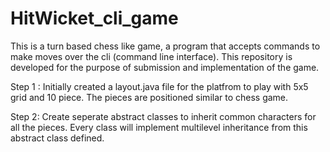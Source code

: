 # HitWicket_cli_game
This is  a turn based chess like game, a program that accepts commands to make moves over the cli (command line interface). This repository is developed for the purpose of submission and implementation of the game.


Step 1 : Initially created a layout.java file for the platfrom to play with 5x5 grid and 10 piece. The pieces are positioned similar to chess game.

Step 2: Create seperate abstract classes to inherit common characters for all the pieces. Every class will implement multilevel inheritance from this abstract class             defined.


